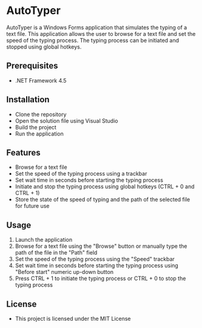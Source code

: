 # AutoTyper
AutoTyper is a Windows Forms application that simulates the typing of a text file. This application allows the user to browse for a text file and set the speed of the typing process. The typing process can be initiated and stopped using global hotkeys.

## Prerequisites
* .NET Framework 4.5
## Installation
* Clone the repository
* Open the solution file using Visual Studio
* Build the project
* Run the application
## Features
* Browse for a text file
* Set the speed of the typing process using a trackbar
* Set wait time in seconds before starting the typing process
* Initiate and stop the typing process using global hotkeys (CTRL + 0 and CTRL + 1)
* Store the state of the speed of typing and the path of the selected file for future use
## Usage
1. Launch the application
2. Browse for a text file using the "Browse" button or manually type the path of the file in the "Path" field
3. Set the speed of the typing process using the "Speed" trackbar
4. Set wait time in seconds before starting the typing process using "Before start" numeric up-down button 
5. Press CTRL + 1 to initiate the typing process or CTRL + 0 to stop the typing process
## License
* This project is licensed under the MIT License

